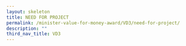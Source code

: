 ```yaml
---
layout: skeleton
title: NEED FOR PROJECT
permalink: /minister-value-for-money-award/VD3/need-for-project/
description: ""
third_nav_title: VD3
---
```

